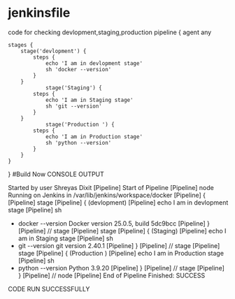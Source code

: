 # jenkinsfile
code for checking devlopment,staging,production
pipeline {
    agent any

    stages {
        stage('devlopment') {
            steps {
                echo 'I am in devlopment stage'
                sh 'docker --version'
            }
        }
                stage('Staging') {
            steps {
                echo 'I am in Staging stage'
                sh 'git --version'
            }
        }
                stage('Production ') {
            steps {
                echo 'I am in Production stage'
                sh 'python --version'
            }
        }
    }
}
#Build Now CONSOLE OUTPUT

Started by user Shreyas Dixit
[Pipeline] Start of Pipeline
[Pipeline] node
Running on Jenkins in /var/lib/jenkins/workspace/docker
[Pipeline] {
[Pipeline] stage
[Pipeline] { (devlopment)
[Pipeline] echo
I am in devlopment stage
[Pipeline] sh
+ docker --version
Docker version 25.0.5, build 5dc9bcc
[Pipeline] }
[Pipeline] // stage
[Pipeline] stage
[Pipeline] { (Staging)
[Pipeline] echo
I am in Staging stage
[Pipeline] sh
+ git --version
git version 2.40.1
[Pipeline] }
[Pipeline] // stage
[Pipeline] stage
[Pipeline] { (Production )
[Pipeline] echo
I am in Production stage
[Pipeline] sh
+ python --version
Python 3.9.20
[Pipeline] }
[Pipeline] // stage
[Pipeline] }
[Pipeline] // node
[Pipeline] End of Pipeline
Finished: SUCCESS


CODE RUN SUCCESSFULLY
